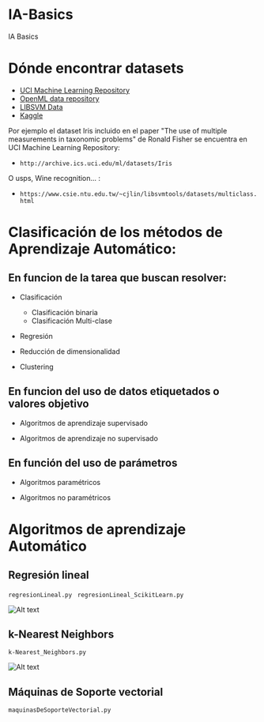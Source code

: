 # IA-Basics
IA Basics




# Dónde encontrar datasets

- [UCI Machine Learning Repository](http://archive.ics.uci.edu/ml/index.php)
- [OpenML data repository](https://www.openml.org/search?type=data)
- [LIBSVM Data](https://www.csie.ntu.edu.tw/~cjlin/libsvmtools/datasets/)
- [Kaggle](https://www.kaggle.com/datasets)

Por ejemplo el dataset Iris incluido en el paper "The use of multiple measurements in taxonomic problems" de Ronald Fisher se encuentra en  UCI Machine Learning Repository:
- ```http://archive.ics.uci.edu/ml/datasets/Iris```

O usps, Wine recognition... :
- ```https://www.csie.ntu.edu.tw/~cjlin/libsvmtools/datasets/multiclass.html```




# Clasificación de los métodos de Aprendizaje Automático:

## En funcion de la tarea que buscan resolver:

  - Clasificación
      * Clasificación binaria
      * Clasificación Multi-clase

  - Regresión

  - Reducción de dimensionalidad

  - Clustering

## En funcion del uso de datos etiquetados o valores objetivo

  - Algoritmos de aprendizaje supervisado

  - Algoritmos de aprendizaje no supervisado

## En función del uso de parámetros

  - Algoritmos paramétricos

  - Algoritmos no paramétricos




# Algoritmos de aprendizaje Automático

## Regresión lineal

``` regresionLineal.py ```
``` regresionLineal_ScikitLearn.py```

![Alt text](img/RegresionLineal.png?raw=true "Regresión lineal aleatoria")

## k-Nearest Neighbors

``` k-Nearest_Neighbors.py ```

![Alt text](img/k-Nearest_Neighbors.png?raw=true "k Vecinos cercanos")

## Máquinas de Soporte vectorial

```maquinasDeSoporteVectorial.py```

